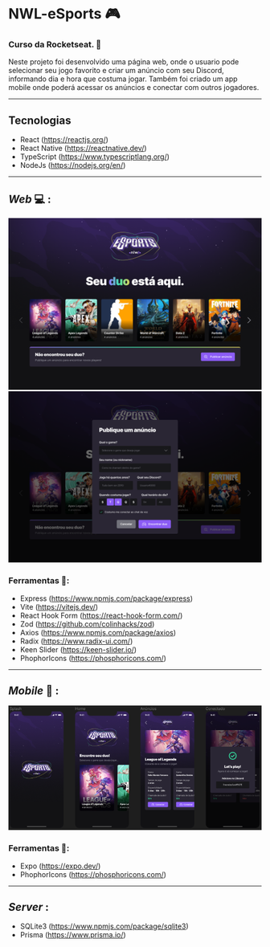 # **NWL-eSports** 🎮
 
### Curso da Rocketseat. 🚀

Neste projeto foi desenvolvido uma página web, onde o usuario pode selecionar seu jogo favorito e criar um anúncio com seu Discord, informando dia e hora que costuma jogar. Também foi criado um app mobile onde poderá acessar os anúncios e conectar com outros jogadores.

---

## Tecnologias
* React (https://reactjs.org/)
* React Native (https://reactnative.dev/)
* TypeScript (https://www.typescriptlang.org/)
* NodeJs (https://nodejs.org/en/)
---


## _Web_ 💻 :
<img src="github\Landing.png" alt="Página Home Web" />
<img src="github\pub-anuncio.png" alt="Página Publicar Anúncio"/>

### **Ferramentas** 🔧:
 * Express (https://www.npmjs.com/package/express)
 * Vite (https://vitejs.dev/)
 * React Hook Form (https://react-hook-form.com/)
 * Zod (https://github.com/colinhacks/zod)
 * Axios (https://www.npmjs.com/package/axios)
 * Radix (https://www.radix-ui.com/)
 * Keen Slider (https://keen-slider.io/)
 * PhophorIcons (https://phosphoricons.com/)
***

## _Mobile_ 📱 :

<img src="github\Mobile.png" alt="Página Home Web" />

### **Ferramentas** 🔧:
 * Expo (https://expo.dev/)
 * PhophorIcons (https://phosphoricons.com/)

***

## _Server_ :
 * SQLite3 (https://www.npmjs.com/package/sqlite3)
 * Prisma (https://www.prisma.io/)
 